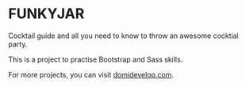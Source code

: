 # FUNKYJAR

Cocktail guide and all you need to know to throw an awesome cocktial party.

This is a project to practise Bootstrap and Sass skills.

For more projects, you can visit [domidevelop.com](https://domidevelop.com).
